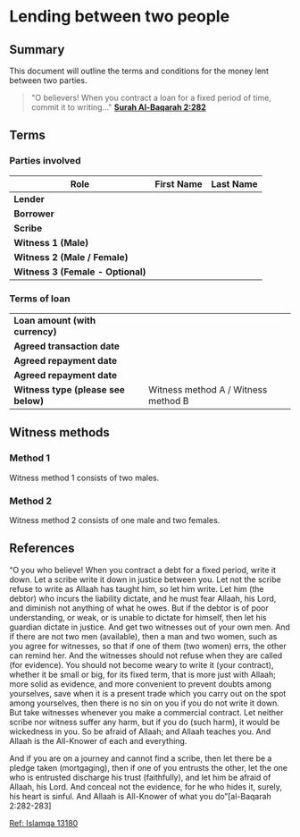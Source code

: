 # Lending between two people

## Summary

This document will outline the terms and conditions for the money lent between two parties.

> "O believers! When you contract a loan for a fixed period of time, commit it to writing..." **[Surah Al-Baqarah 2:282 ](https://quran.com/al-baqarah/282)**

## Terms

### Parties involved

 **Role**                           | **First Name** | **Last Name** 
------------------------------------|----------------|---------------
 **Lender**                         |                |                        
 **Borrower**                       |                |                        
 **Scribe**                         |                |                        
 **Witness 1 (Male)**               |                |                        
 **Witness 2 (Male / Female)**      |                |                      
 **Witness 3 (Female - Optional)**  |                |                       

### Terms of loan

|                              |                  |
|------------------------------|------------------|
| **Loan amount (with currency)** |                  |              
| **Agreed transaction date** |                  |  
| **Agreed repayment date** |                  |  
| **Agreed repayment date** |                  |  
| **Witness type (please see below)** |       Witness method A / Witness method B  |

## Witness methods

### Method 1

Witness method 1 consists of two males.

### Method 2

Witness method 2 consists of one male and two females.

## References

“O you who believe! When you contract a debt for a fixed period, write it down. Let a scribe write it down in justice between you. Let not the scribe refuse to write as Allaah has taught him, so let him write. Let him (the debtor) who incurs the liability dictate, and he must fear Allaah, his Lord, and diminish not anything of what he owes. But if the debtor is of poor understanding, or weak, or is unable to dictate for himself, then let his guardian dictate in justice. And get two witnesses out of your own men. And if there are not two men (available), then a man and two women, such as you agree for witnesses, so that if one of them (two women) errs, the other can remind her. And the witnesses should not refuse when they are called (for evidence). You should not become weary to write it (your contract), whether it be small or big, for its fixed term, that is more just with Allaah; more solid as evidence, and more convenient to prevent doubts among yourselves, save when it is a present trade which you carry out on the spot among yourselves, then there is no sin on you if you do not write it down. But take witnesses whenever you make a commercial contract. Let neither scribe nor witness suffer any harm, but if you do (such harm), it would be wickedness in you. So be afraid of Allaah; and Allaah teaches you. And Allaah is the All-Knower of each and everything.

And if you are on a journey and cannot find a scribe, then let there be a pledge taken (mortgaging), then if one of you entrusts the other, let the one who is entrusted discharge his trust (faithfully), and let him be afraid of Allaah, his Lord. And conceal not the evidence, for he who hides it, surely, his heart is sinful. And Allaah is All-Knower of what you do”[al-Baqarah 2:282-283]

[Ref: Islamqa 13180](https://islamqa.info/en/answers/13180/writing-a-debt-and-having-it-witnessed)

<link rel="stylesheet" href="https://cdnjs.cloudflare.com/ajax/libs/github-markdown-css/5.1.0/github-markdown.min.css" integrity="sha512-KUoB3bZ1XRBYj1QcH4BHCQjurAZnCO3WdrswyLDtp7BMwCw7dPZngSLqILf68SGgvnWHTD5pPaYrXi6wiRJ65g==" crossorigin="anonymous" referrerpolicy="no-referrer" />
